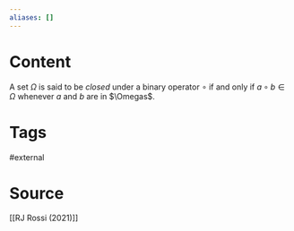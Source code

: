 ```yaml
---
aliases: []
---
```

# Content
A set $\Omega$ is said to be *closed* under a binary operator $\circ$ if and only if $a \circ b \in \Omega$ whenever $a$ and $b$ are in $\Omegas$.

# Tags
#external 

# Source
[[RJ Rossi (2021)]]